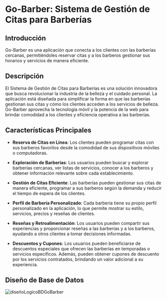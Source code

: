 # Go-Barber: Sistema de Gestión de Citas para Barberías

## Introducción

Go-Barber es una aplicación que conecta a los clientes con las barberías cercanas, permitiéndoles reservar citas y a los barberos gestionar sus horarios y servicios de manera eficiente.

## Descripción

El Sistema de Gestión de Citas para Barberías es una solución innovadora que busca revolucionar la industria de la belleza y el cuidado personal. La aplicación está diseñada para simplificar la forma en que las barberías gestionan sus citas y cómo los clientes acceden a los servicios de belleza. Go-Barber aprovecha la tecnología móvil y la potencia de la web para brindar comodidad a los clientes y eficiencia operativa a las barberías.

## Características Principales

- **Reserva de Citas en Línea**: Los clientes pueden programar citas con sus barberos favoritos desde la comodidad de sus dispositivos móviles o computadoras.

- **Exploración de Barberías**: Los usuarios pueden buscar y explorar barberías cercanas, ver listas de servicios, conocer a los barberos y obtener información relevante sobre cada establecimiento.

- **Gestión de Citas Eficiente**: Las barberías pueden gestionar sus citas de manera eficiente, programar a sus barberos según la demanda y reducir el tiempo de espera de los clientes.

- **Perfil de Barbería Personalizado**: Cada barbería tiene su propio perfil personalizado en la aplicación, lo que permite mostrar su estilo, servicios, precios y reseñas de clientes.

- **Reseñas y Retroalimentación**: Los usuarios pueden compartir sus experiencias y proporcionar reseñas a las barberías y a los barberos, ayudando a otros clientes a tomar decisiones informadas.

- **Descuentos y Cupones**: Los usuarios pueden beneficiarse de descuentos especiales que ofrecen las barberías en temporadas o servicios específicos. Además, pueden obtener cupones de descuento por los servicios contratados, brindando un valor adicional a su experiencia.

## Diseño de Base de Datos

![diseñoLogicoBDGoBarber](https://github.com/diego-Ballesteros/GoBarber/assets/114629529/d5a87a42-45ef-4082-932a-1f446b80a86c)




